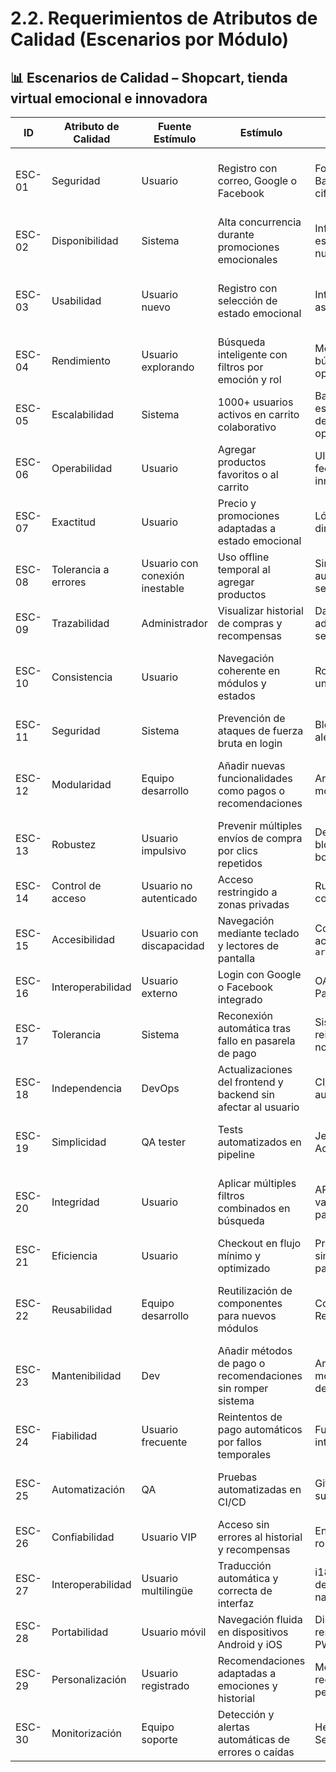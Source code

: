 # 2.2. Requerimientos de Atributos de Calidad (Escenarios por Módulo)

## 📊 Escenarios de Calidad – Shopcart, tienda virtual emocional e innovadora

| ID      | Atributo de Calidad   | Fuente Estímulo          | Estímulo                                                              | Artefacto                                     | Entorno     | Respuesta                                                                 | Medida de Respuesta                                    |
|---------|----------------------|-------------------------|----------------------------------------------------------------------|----------------------------------------------|-------------|---------------------------------------------------------------------------|-------------------------------------------------------|
| ESC-01  | Seguridad            | Usuario                 | Registro con correo, Google o Facebook                               | Formulario + Backend con cifrado JWT         | Producción  | Datos y contraseña cifrados y autenticación segura                        | 100% sesiones autenticadas con JWT                    |
| ESC-02  | Disponibilidad       | Sistema                 | Alta concurrencia durante promociones emocionales                    | Infraestructura escalable en nube             | Producción  | Plataforma estable y sin caídas durante picos                             | 99.9% uptime mensual                                  |
| ESC-03  | Usabilidad           | Usuario nuevo           | Registro con selección de estado emocional                           | Interfaz intuitiva y asistida                 | Producción  | Proceso simple, registro completo en menos de 3 minutos                   | 95% de registros exitosos sin soporte                 |
| ESC-04  | Rendimiento          | Usuario explorando      | Búsqueda inteligente con filtros por emoción y rol                  | Motor de búsqueda optimizado                   | Producción  | Resultados cargados en menos de 2 segundos                               | 95% de búsquedas < 2s                                 |
| ESC-05  | Escalabilidad        | Sistema                 | 1000+ usuarios activos en carrito colaborativo                       | Backend escalable y base de datos optimizada | Producción  | Operación fluida sin errores o caídas                                   | 0 errores 500 bajo carga                              |
| ESC-06  | Operabilidad         | Usuario                 | Agregar productos favoritos o al carrito                            | UI reactiva y feedback inmediato              | Producción  | Acción confirmada visualmente en <500ms                                  | 100% feedback visible inmediato                       |
| ESC-07  | Exactitud            | Usuario                 | Precio y promociones adaptadas a estado emocional                   | Lógica de pricing dinámica                     | Producción  | Precios y descuentos exactos y actualizados                             | 0 errores en cálculos                                 |
| ESC-08  | Tolerancia a errores | Usuario con conexión inestable | Uso offline temporal al agregar productos                          | Sincronización automática en segundo plano    | Producción  | Datos sincronizados al reconectar sin pérdida                            | 100% datos restaurados                                |
| ESC-09  | Trazabilidad         | Administrador           | Visualizar historial de compras y recompensas                       | Dashboard administrativo seguro                | Producción  | Historial detallado y accesible                                          | 100% trazabilidad completa                            |
| ESC-10  | Consistencia         | Usuario                 | Navegación coherente en módulos y estados                           | Routing y diseño uniforme                       | Producción  | Estilos y experiencia visual consistente                                 | 100% coincidencia visual (testing visual)             |
| ESC-11  | Seguridad            | Sistema                 | Prevención de ataques de fuerza bruta en login                      | Bloqueo de IP y alertas                         | Producción  | IP bloqueadas tras intentos fallidos repetidos                           | 100% ataques mitigados                                |
| ESC-12  | Modularidad          | Equipo desarrollo       | Añadir nuevas funcionalidades como pagos o recomendaciones          | Arquitectura modular                            | Desarrollo  | Nuevos módulos añadidos sin romper funcionalidades existentes            | 0 fallos regresivos                                   |
| ESC-13  | Robustez             | Usuario impulsivo       | Prevenir múltiples envíos de compra por clics repetidos             | Debounce y bloqueo temporal botones             | Producción  | Una sola transacción procesada por acción                                | 0 pagos duplicados                                    |
| ESC-14  | Control de acceso    | Usuario no autenticado  | Acceso restringido a zonas privadas                                 | Rutas protegidas con tokens JWT                 | Producción  | Redirección a login en acceso no autorizado                             | 100% rutas protegidas                                 |
| ESC-15  | Accesibilidad        | Usuario con discapacidad| Navegación mediante teclado y lectores de pantalla                 | Componentes accesibles con `aria-labels`       | Producción  | Cumplimiento WCAG 2.1 AA                                                 | 100% accesibilidad validada (axe-core)                |
| ESC-16  | Interoperabilidad    | Usuario externo         | Login con Google o Facebook integrado                               | OAuth 2.0 y Passport.js                         | Producción  | Inicio de sesión sin fallos                                              | 100% logins exitosos con OAuth                        |
| ESC-17  | Tolerancia           | Sistema                 | Reconexión automática tras fallo en pasarela de pago                | Sistema de reintentos con notificaciones        | Producción  | Pagos completados tras reintento automático                             | 100% pagos completados tras reconexión                |
| ESC-18  | Independencia        | DevOps                  | Actualizaciones del frontend y backend sin afectar al usuario       | CI/CD y pruebas automatizadas                   | Desarrollo  | Deploy exitoso sin downtime ni fallos                                  | 0 errores post-despliegue                             |
| ESC-19  | Simplicidad          | QA tester               | Tests automatizados en pipeline                                    | Jest + GitHub Actions                            | Desarrollo  | Build falla si coverage < 90%                                            | 100% cobertura mínima garantizada                      |
| ESC-20  | Integridad           | Usuario                 | Aplicar múltiples filtros combinados en búsqueda                   | API robusta con validación de parámetros        | Producción  | Resultados correctos y filtrados adecuadamente                          | 100% coincidencia de resultados con filtros           |
| ESC-21  | Eficiencia           | Usuario                 | Checkout en flujo mínimo y optimizado                              | Proceso simplificado en 3 pasos                   | Producción  | Tasa de abandono de carrito reducida                                   | Tasa abandono < 20%                                   |
| ESC-22  | Reusabilidad         | Equipo desarrollo       | Reutilización de componentes para nuevos módulos                  | Componentes React modulares                      | Desarrollo  | Código reutilizado sin duplicación                                     | 0 código duplicado (analizado con SonarQube)          |
| ESC-23  | Mantenibilidad       | Dev                     | Añadir métodos de pago o recomendaciones sin romper sistema        | Arquitectura modular y desacoplada               | Desarrollo  | Cambios aplicados sin fallos ni regresiones                            | 0 fallos post-despliegue                               |
| ESC-24  | Fiabilidad           | Usuario frecuente       | Reintentos de pago automáticos por fallos temporales               | Función retry integrada                           | Producción  | Pago exitoso tras máximo 3 intentos                                    | 100% pagos completados en máximo 3 intentos           |
| ESC-25  | Automatización       | QA                      | Pruebas automatizadas en CI/CD                                     | GitHub Actions + suites de prueba                | Desarrollo  | Pruebas ejecutadas automáticamente en cada push/PR                    | 100% pruebas automáticas                                |
| ESC-26  | Confiabilidad        | Usuario VIP             | Acceso sin errores al historial y recompensas                      | Endpoints robustos                                | Producción  | Datos consistentes y sin errores                                       | 0 errores en consulta                                  |
| ESC-27  | Interoperabilidad    | Usuario multilingüe     | Traducción automática y correcta de interfaz                       | i18n React + detección navegador                  | Producción  | Interfaz mostrada en idioma correcto                                  | 100% traducciones correctas                            |
| ESC-28  | Portabilidad         | Usuario móvil           | Navegación fluida en dispositivos Android y iOS                   | Diseño responsive y PWA                            | Producción  | Sin errores de visualización o funcionalidad                           | 100% vistas optimizadas para móviles                   |
| ESC-29  | Personalización      | Usuario registrado      | Recomendaciones adaptadas a emociones y historial                 | Motor de recomendaciones personalizado           | Producción  | Sugerencias relevantes con tasa de clic superior al 30%               | CTR > 30%                                              |
| ESC-30  | Monitorización       | Equipo soporte          | Detección y alertas automáticas de errores o caídas              | Herramientas: Sentry, Datadog                      | Producción  | Alertas enviadas en menos de 1 minuto tras error                       | Detección < 1 min                                      |
